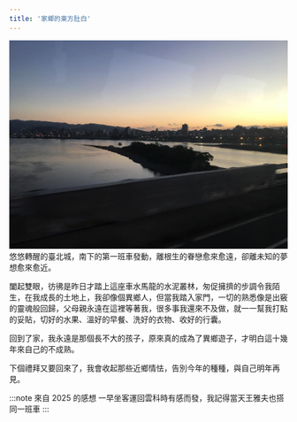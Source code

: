 ```yaml
---
title: '家鄉的東方肚白'
---
```

![img](./img_ig/201612/15625575_557897971087964_6588106582226108416_n_17867805232007900.jpg)
悠悠轉醒的臺北城，南下的第一班車發動，離根生的眷戀愈來愈遠，卻離未知的夢想愈來愈近。

闔起雙眼，彷彿是昨日才踏上這座車水馬龍的水泥叢林，匆促擁擠的步調令我陌生，在我成長的土地上，我卻像個異鄉人，但當我踏入家門，一切的熟悉像是出竅的靈魂般回歸，父母親永遠在這裡等著我，很多事我還來不及做，就一一幫我打點的妥貼，切好的水果、溫好的早餐、洗好的衣物、收好的行囊。

回到了家，我永遠是那個長不大的孩子，原來真的成為了異鄉遊子，才明白這十幾年來自己的不成熟。

下個禮拜又要回來了，我會收起那些近鄉情怯，告別今年的種種，與自己明年再見。

:::note 來自 2025 的感想
一早坐客運回雲科時有感而發，我記得當天王雅夫也搭同一班車
:::
